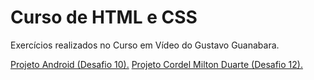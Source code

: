 # Curso de HTML e CSS
Exercícios realizados no Curso em Vídeo do Gustavo Guanabara.

<a href ="https://higorcalve.github.io/html-css-class/desafios/d010/android.html" target="_blank">Projeto Android (Desafio 10).</a>
<a href ="https://higorcalve.github.io/html-css-class/desafios/d012/index.html" target="_blank">Projeto Cordel Milton Duarte (Desafio 12).</a>
